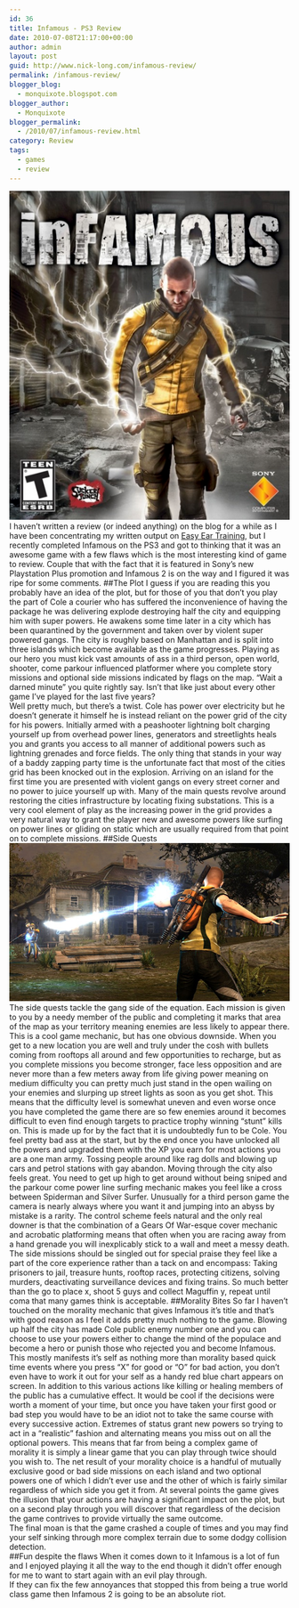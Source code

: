 ```yaml
---
id: 36
title: Infamous - PS3 Review
date: 2010-07-08T21:17:00+00:00
author: admin
layout: post
guid: http://www.nick-long.com/infamous-review/
permalink: /infamous-review/
blogger_blog:
  - monquixote.blogspot.com
blogger_author:
  - Monquixote
blogger_permalink:
  - /2010/07/infamous-review.html
category: Review
tags:
  - games
  - review
---
```

![](./1967509-box_infamous.png)
I haven’t written a review (or indeed anything) on the blog for a while as I have been concentrating my written output on [Easy Ear Training](http://www.easyeartraining.com/), but I recently completed Infamous on the PS3 and got to thinking that it was an awesome game with a few flaws which is the most interesting kind of game to review. Couple that with the fact that it is featured in Sony’s new Playstation Plus promotion and Infamous 2 is on the way and I figured it was ripe for some comments.
##The Plot
I guess if you are reading this you probably have an idea of the plot, but for those of you that don’t you play the part of Cole a courier who has suffered the inconvenience of having the package he was delivering explode destroying half the city and equipping him with super powers. He awakens some time later in a city which has been quarantined by the government and taken over by violent super powered gangs. The city is roughly based on Manhattan and is split into three islands which become available as the game progresses. Playing as our hero you must kick vast amounts of ass in a third person, open world, shooter, come parkour influenced platformer where you complete story missions and optional side missions indicated by flags on the map. “Wait a darned minute” you quite rightly say. Isn’t that like just about every other game I’ve played for the last five years?  
Well pretty much, but there’s a twist. Cole has power over electricity but he doesn’t generate it himself he is instead reliant on the power grid of the city for his powers. Initially armed with a peashooter lightning bolt charging yourself up from overhead power lines, generators and streetlights heals you and grants you access to all manner of additional powers such as lightning grenades and force fields. The only thing that stands in your way of a baddy zapping party time is the unfortunate fact that most of the cities grid has been knocked out in the explosion. Arriving on an island for the first time you are presented with violent gangs on every street corner and no power to juice yourself up with. Many of the main quests revolve around restoring the cities infrastructure by locating fixing substations. This is a very cool element of play as the increasing power in the grid provides a very natural way to grant the player new and awesome powers like surfing on power lines or gliding on static which are usually required from that point on to complete missions. 
##Side Quests
![](./infamous2.jpg)
The side quests tackle the gang side of the equation. Each mission is given to you by a needy member of the public and completing it marks that area of the map as your territory meaning enemies are less likely to appear there. This is a cool game mechanic, but has one obvious downside. When you get to a new location you are well and truly under the cosh with bullets coming from rooftops all around and few opportunities to recharge, but as you complete missions you become stronger, face less opposition and are never more than a few meters away from life giving power meaning on medium difficulty you can pretty much just stand in the open wailing on your enemies and slurping up street lights as soon as you get shot. This means that the difficulty level is somewhat uneven and even worse once you have completed the game there are so few enemies around it becomes difficult to even find enough targets to practice trophy winning “stunt” kills on. This is made up for by the fact that it is undoubtedly fun to be Cole. You feel pretty bad ass at the start, but by the end once you have unlocked all the powers and upgraded them with the XP you earn for most actions you are a one man army. Tossing people around like rag dolls and blowing up cars and petrol stations with gay abandon. Moving through the city also feels great. You need to get up high to get around without being sniped and the parkour come power line surfing mechanic makes you feel like a cross between Spiderman and Silver Surfer. Unusually for a third person game the camera is nearly always where you want it and jumping into an abyss by mistake is a rarity. The control scheme feels natural and the only real downer is that the combination of a Gears Of War-esque cover mechanic and acrobatic platforming means that often when you are racing away from a hand grenade you will inexplicably stick to a wall and meet a messy death.  
The side missions should be singled out for special praise they feel like a part of the core experience rather than a tack on and encompass: Taking prisoners to jail, treasure hunts, rooftop races, protecting citizens, solving murders, deactivating surveillance devices and fixing trains. So much better than the go to place x, shoot 5 guys and collect Maguffin y, repeat until coma that many games think is acceptable.
##Morality Bites
So far I haven’t touched on the morality mechanic that gives Infamous it’s title and that’s with good reason as I feel it adds pretty much nothing to the game. Blowing up half the city has made Cole public enemy number one and you can choose to use your powers either to change the mind of the populace and become a hero or punish those who rejected you and become Infamous. This mostly manifests it’s self as nothing more than morality based quick time events where you press “X” for good or “O” for bad action, you don’t even have to work it out for your self as a handy red blue chart appears on screen. In addition to this various actions like killing or healing members of the public has a cumulative effect. It would be cool if the decisions were worth a moment of your time, but once you have taken your first good or bad step you would have to be an idiot not to take the same course with every successive action. Extremes of status grant new powers so trying to act in a “realistic” fashion and alternating means you miss out on all the optional powers. This means that far from being a complex game of morality it is simply a linear game that you can play through twice should you wish to. The net result of your morality choice is a handful of mutually exclusive good or bad side missions on each island and two optional powers one of which I didn’t ever use and the other of which is fairly similar regardless of which side you get it from. At several points the game gives the illusion that your actions are having a significant impact on the plot, but on a second play through you will discover that regardless of the decision the game contrives to provide virtually the same outcome.  
The final moan is that the game crashed a couple of times and you may find your self sinking through more complex terrain due to some dodgy collision detection.  
##Fun despite the flaws
When it comes down to it Infamous is a lot of fun and I enjoyed playing it all the way to the end though it didn’t offer enough for me to want to start again with an evil play through.  
If they can fix the few annoyances that stopped this from being a true world class game then Infamous 2 is going to be an absolute riot.
